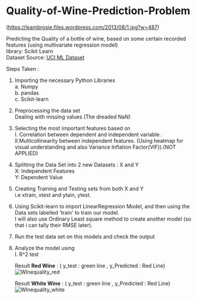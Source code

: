 # Quality-of-Wine-Prediction-Problem
(https://leambrosie.files.wordpress.com/2013/08/1.jpg?w=487)  

Predicting the Quality of a bottle of wine, based on some certain recorded features (using multivariate regression model)  
library: Scikit Learn  
Dataset Source: [UCI ML Dataset](https://archive.ics.uci.edu/ml/machine-learning-databases/wine-quality/)  

Steps Taken :

 1. Importing the necessary Python Libraries   
   a. Numpy  
   b. pandas  
   c. Scikit-learn    
     
 2. Preprocessing the data set  
     Dealing with missing values (The dreaded NaN)    
      
 3.  Selecting the most important features based on   
     I. Correlation between dependent and independent variable.  
     II.Multicollinearity between independent features. (Using heatmap for visual understanding and also Variance Inflation Factor(VIF)).(NOT APPLIED)   
   
 7. Splitting the Data Set into 2 new Datasets : X and Y  
     X: Independent Features   
     Y: Dependent Value   
   
 8. Creating Training and Testing sets from both X and Y  
     i.e xtrain, xtest and ytain, ytest.  
    
 9.  Using Scikit-learn to import LinearRegression Model, and then using the Data sets labelled 'train' to train our model.  
     I will also use Ordinary Least square method to create another model (so that i can tally their RMSE later).  
   
10.  Run the test data set on this models and check the output   

11.  Analyze the model using   
     I.   R^2 test   
     
     Result **Red Wine** : ( y_test : green line , y_Predicted : Red Line)   
     ![WInequality_red](https://user-images.githubusercontent.com/45620309/80868007-5dddaf00-8cb5-11ea-8830-412495cd94c1.png)  
       
         
     Result **White Wine** : ( y_test : green line , y_Predicted : Red Line)   
     ![WInequality_white](https://user-images.githubusercontent.com/45620309/80868048-9f6e5a00-8cb5-11ea-8905-21277d9224e3.png)

     
